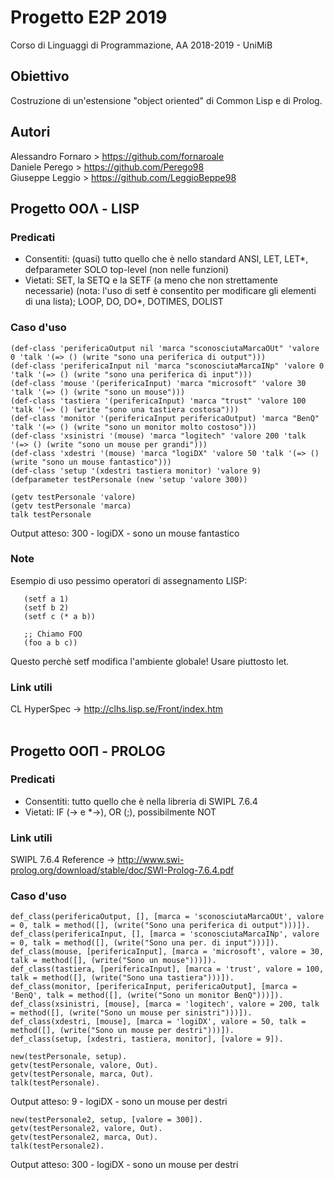# Progetto E2P 2019
Corso di Linguaggi di Programmazione, AA 2018-2019 - UniMiB

## Obiettivo
Costruzione di un'estensione "object oriented" di Common Lisp e di Prolog.

## Autori
Alessandro Fornaro > https://github.com/fornaroale <br />
Daniele Perego > https://github.com/Perego98 <br />
Giuseppe Leggio > https://github.com/LeggioBeppe98

## Progetto OOΛ - LISP

### Predicati
* Consentiti: (quasi) tutto quello che è nello standard ANSI, LET, LET*, defparameter SOLO top-level (non nelle funzioni)
* Vietati: SET, la SETQ e la SETF (a meno che non strettamente necessarie) (nota: l'uso di setf è consentito per modificare gli elementi di una lista); LOOP, DO, DO*, DOTIMES, DOLIST

### Caso d'uso
```
(def-class 'perifericaOutput nil 'marca "sconosciutaMarcaOUt" 'valore 0 'talk '(=> () (write "sono una periferica di output")))
(def-class 'perifericaInput nil 'marca "sconosciutaMarcaINp" 'valore 0 'talk '(=> () (write "sono una periferica di input")))
(def-class 'mouse '(perifericaInput) 'marca "microsoft" 'valore 30 'talk '(=> () (write "sono un mouse")))
(def-class 'tastiera '(perifericaInput) 'marca "trust" 'valore 100 'talk '(=> () (write "sono una tastiera costosa")))
(def-class 'monitor '(perifericaInput perifericaOutput) 'marca "BenQ" 'talk '(=> () (write "sono un monitor molto costoso")))
(def-class 'xsinistri '(mouse) 'marca "logitech" 'valore 200 'talk '(=> () (write "sono un mouse per grandi")))
(def-class 'xdestri '(mouse) 'marca "logiDX" 'valore 50 'talk '(=> () (write "sono un mouse fantastico")))
(def-class 'setup '(xdestri tastiera monitor) 'valore 9)
(defparameter testPersonale (new 'setup 'valore 300))

(getv testPersonale 'valore)
(getv testPersonale 'marca)
talk testPersonale
```
Output atteso: 300 - logiDX - sono un mouse fantastico

### Note
Esempio di uso pessimo operatori di assegnamento LISP:
```(progn
   (setf a 1)
   (setf b 2)
   (setf c (* a b))
   
   ;; Chiamo FOO
   (foo a b c))
```
Questo perchè setf modifica l'ambiente globale! Usare piuttosto let.
   
### Link utili
CL HyperSpec -> http://clhs.lisp.se/Front/index.htm <br /><br />

## Progetto OOΠ - PROLOG

### Predicati
* Consentiti: tutto quello che è nella libreria di SWIPL 7.6.4
* Vietati: IF (-> e *->), OR (;), possibilmente NOT

### Link utili
SWIPL 7.6.4 Reference  -> http://www.swi-prolog.org/download/stable/doc/SWI-Prolog-7.6.4.pdf <br />

### Caso d'uso
```
def_class(perifericaOutput, [], [marca = 'sconosciutaMarcaOUt', valore = 0, talk = method([], (write("Sono una periferica di output")))]).
def_class(perifericaInput, [], [marca = 'sconosciutaMarcaINp', valore = 0, talk = method([], (write("Sono una per. di input")))]).
def_class(mouse, [perifericaInput], [marca = 'microsoft', valore = 30, talk = method([], (write("Sono un mouse")))]).
def_class(tastiera, [perifericaInput], [marca = 'trust', valore = 100, talk = method([], (write("Sono una tastiera")))]).
def_class(monitor, [perifericaInput, perifericaOutput], [marca = 'BenQ', talk = method([], (write("Sono un monitor BenQ")))]).
def_class(xsinistri, [mouse], [marca = 'logitech', valore = 200, talk = method([], (write("Sono un mouse per sinistri")))]).
def_class(xdestri, [mouse], [marca = 'logiDX', valore = 50, talk = method([], (write("Sono un mouse per destri")))]).
def_class(setup, [xdestri, tastiera, monitor], [valore = 9]).

new(testPersonale, setup).
getv(testPersonale, valore, Out).
getv(testPersonale, marca, Out).
talk(testPersonale).
```
Output atteso: 9 - logiDX - sono un mouse per destri
```
new(testPersonale2, setup, [valore = 300]).
getv(testPersonale2, valore, Out).
getv(testPersonale2, marca, Out).
talk(testPersonale2).
```
Output atteso: 300 - logiDX - sono un mouse per destri
